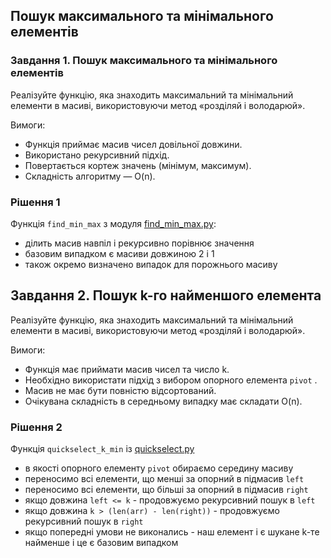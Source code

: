 ## Пошук максимального та мінімального елементів

### Завдання 1. Пошук максимального та мінімального елементів

Реалізуйте функцію, яка знаходить максимальний та мінімальний елементи в масиві, використовуючи метод «розділяй і володарюй».

Вимоги:

- Функція приймає масив чисел довільної довжини.
- Використано рекурсивний підхід.
- Повертається кортеж значень (мінімум, максимум).
- Складність алгоритму — O(n).

### Рішення 1

Функція `find_min_max` з модуля [find_min_max.py](find_min_max.py):

- ділить масив навпіл і рекурсивно порівнює значення
- базовим випадком є масиви довжиною 2 і 1
- також окремо визначено випадок для порожнього масиву

## Завдання 2. Пошук k-го найменшого елемента

Реалізуйте функцію, яка знаходить максимальний та мінімальний елементи в масиві, використовуючи метод «розділяй і володарюй».

Вимоги:

- Функція має приймати масив чисел та число k.
- Необхідно використати підхід з вибором опорного елемента `pivot` .
- Масив не має бути повністю відсортований.
- Очікувана складність в середньому випадку має складати O(n).

### Рішення 2

Функція `quickselect_k_min` із [quickselect.py](quickselect.py)

- в якості опорного елементу `pivot` обираємо середину масиву
- переносимо всі елементи, що менші за опорний в підмасив `left`
- переносимо всі елементи, що більші за опорний в підмасив `right`
- якщо довжина `left <= k` - продовжуємо рекурсивний пошук в `left`
- якщо довжина `k > (len(arr) - len(right))` - продовжуємо рекурсивний пошук в `right`
- якщо попередні умови не виконались - наш елемент і є шукане k-те найменше і це є базовим випадком
